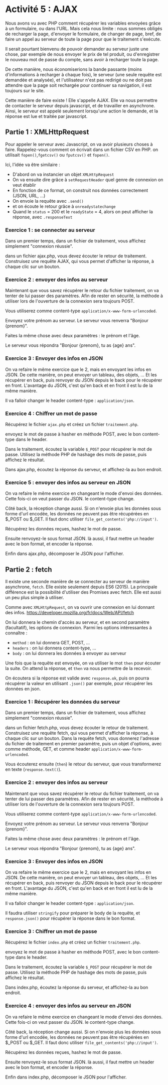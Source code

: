 # Activité 5 : AJAX
Nous avons vu avec PHP comment récupérer les variables envoyées grâce à un formulaire, ou dans l'URL. Mais cela nous limite : nous sommes obligés de recharger la page, d'envoyer le formulaire, de changer de page, bref, de faire un appel au serveur de toute la page pour que le traitement s'exécute.

Il serait pourtant bienvenu de pouvoir demander au serveur juste une chose, par exemple de nous envoyer le prix de tel produit, ou d'enregistrer le nouveau mot de passe du compte, sans avoir à recharger toute la page. 

De cette manière, nous économiserions la bande passante (moins d'informations à recharger à chaque fois), le serveur (une seule requête est demandée et analysée), et l'utilisateur n'est pas redirigé ou ne doit pas attendre que la page soit rechargée pour continuer sa navigation, il est toujours sur le site.

Cette manière de faire existe ! Elle s'appelle AJAX. Elle va nous permettre de contacter le serveur depuis javascript, et de travailler en asynchrone. Ainsi, le serveur est appelé seulement lorsqu'une action le demande, et la réponse est lue et traitée par javascript.

## Partie 1 : XMLHttpRequest
Pour appeler le serveur avec Javascript, on va avoir plusieurs choses à faire. Rappelez-vous comment on écrivait dans un fichier CSV en PHP. on utilisait `fopen()`,`fgetcsv()` ou `fputcsv()` et `fopen()`. 

Ici, l'idée va être similaire :
- D'abord on va instancier un objet `XMLHttpRequest`
- On va ensuite dire grâce à `setRequestHeader` quel genre de connexion on veut établir
- En fonction de ce format, on construit nos données correctement (JSON, URL, ...)
- On envoie la requête avec `.send()`
- et on écoute le retour grâce à `onreadystatechange`
- Quand le `status` = 200 et le `readyState` = 4, alors on peut afficher la réponse, avec `.responseText`

### Exercice 1 : se connecter au serveur

Dans un premier temps, dans un fichier de traitement, vous affichez simplement "connexion réussie".

dans un fichier ajax.php, vous devez écouter le retour de traitement.
Construisez une requête AJAX, qui vous permet d'afficher la réponse, à chaque clic sur un bouton.

### Exercice 2 : envoyer des infos au serveur

Maintenant que vous savez récupérer le retour du fichier traitement, on va tenter de lui passer des paramètres. Afin de rester en sécurité, la méthode à utiliser lors de l'ouverture de la connexion sera toujours POST.

Vous utiliserez comme content-type `application/x-www-form-urlencoded`.

Envoyez votre prénom au serveur. Le serveur vous renverra "Bonjour {prenom}".

Faites la même chose avec deux paramètres : le prénom et l'âge.

Le serveur vous répondra "Bonjour {prenom}, tu as {age} ans".

### Exercice 3 : Envoyer des infos en JSON

On va refaire le même exercice que le 2, mais en envoyant les infos en JSON. De cette manière, on peut envoyer un tableau, des objets, ... Et les récupérer en back, puis renvoyer du JSON depuis le back pour le récupérer en front. L'avantage du JSON, c'est qu'en back et en front il est lu de la même manière.

Il va falloir changer le header content-type : `application/json`.

### Exercice 4 : Chiffrer un mot de passe

Récupérez le fichier `ajax.php` et créez un fichier `traitement.php`.

envoyez le mot de passe à hasher en méthode POST, avec le bon content-type dans le header.

Dans le traitement, écoutez la variable `$_POST` pour récupérer le mot de passe.
Utilisez la méthode PHP de hashage des mots de passe, puis affichez le résultat.

Dans ajax.php, écoutez la réponse du serveur, et affichez-la au bon endroit.

### Exercice 5 : envoyer des infos au serveur en JSON

On va refaire le même exercice en changeant le mode d'envoi des données. Cette fois-ci on veut passer du JSON. le content-type change. 

Côté back, la réception change aussi. Si on n'envoie plus les données sous forme d'url encodée, les données ne peuvent pas être récupérées en $_POST ou $_GET. Il faut donc utiliser `file_get_contents('php://input')`.

Récupérez les données reçues, hashez le mot de passe.

Ensuite renvoyez-le sous format JSON. là aussi, il faut mettre un header avec le bon format, et encoder la réponse.

Enfin dans ajax.php, décomposer le JSON pour l'afficher.

## Partie 2 : fetch
Il existe une seconde manière de se connecter au serveur de manière asynchrone, `fetch`.
Elle existe seulement depuis ES6 (2015). La principale différence est la possibilité d'utiliser des Promises avec fetch. Elle est aussi un peu plus simple à utiliser.

Comme avec `XMLHttpRequest`, on va ouvrir une connexion en lui donnant des infos.
https://developer.mozilla.org/fr/docs/Web/API/fetch

On lui donnera le chemin d'accès au serveur, et en second paramètre (facultatif), les options de connexion.
Parmi les options intéressantes à connaître :
- `method` : on lui donnera GET, POST, ... 
- `headers` : on lui donnera content-type, ...
- `body` : on lui donnera les données à envoyer au serveur

Une fois que la requête est envoyée, on va utiliser le mot `then` pour écouter la suite.
On attend la réponse, et `then` va nous permettre de la recevoir.

On écoutera si la réponse est valide avec `response.ok`, puis on pourra récupérer la valeur en utilisant `.json()` par exemple, pour récupérer les données en json. 

### Exercice 1 : Récupérer les données du serveur

Dans un premier temps, dans un fichier de traitement, vous affichez simplement "connexion réussie".

dans un fichier fetch.php, vous devez écouter le retour de traitement.
Construisez une requête fetch, qui vous permet d'afficher la réponse, à chaque clic sur un bouton.
Dans la requête fetch, vous donnerez l'adresse du fichier de traitement en premier paramètre, puis un objet d'options, avec comme méthode, GET, et comme header `application/x-www-form-urlencoded`.

Vous écouterez ensuite (`then`) le retour du serveur, que vous transformerez en texte (`response.text()`).


### Exercice 2 : envoyer des infos au serveur

Maintenant que vous savez récupérer le retour du fichier traitement, on va tenter de lui passer des paramètres. Afin de rester en sécurité, la méthode à utiliser lors de l'ouverture de la connexion sera toujours POST.

Vous utiliserez comme content-type `application/x-www-form-urlencoded`.

Envoyez votre prénom au serveur. Le serveur vous renverra "Bonjour {prenom}".

Faites la même chose avec deux paramètres : le prénom et l'âge.

Le serveur vous répondra "Bonjour {prenom}, tu as {age} ans".

### Exercice 3 : Envoyer des infos en JSON

On va refaire le même exercice que le 2, mais en envoyant les infos en JSON. De cette manière, on peut envoyer un tableau, des objets, ... Et les récupérer en back, puis renvoyer du JSON depuis le back pour le récupérer en front. L'avantage du JSON, c'est qu'en back et en front il est lu de la même manière.

Il va falloir changer le header content-type : `application/json`.

Il faudra utiliser `stringify` pour préparer le body de la requête, et `response.json()` pour récupérer la réponse dans le bon format.

### Exercice 3 : Chiffrer un mot de passe

Récupérez le fichier `index.php` et créez un fichier `traitement.php`.

envoyez le mot de passe à hasher en méthode POST, avec le bon content-type dans le header.

Dans le traitement, écoutez la variable `$_POST` pour récupérer le mot de passe.
Utilisez la méthode PHP de hashage des mots de passe, puis affichez le résultat.

Dans index.php, écoutez la réponse du serveur, et affichez-la au bon endroit.

### Exercice 4 : envoyer des infos au serveur en JSON

On va refaire le même exercice en changeant le mode d'envoi des données. Cette fois-ci on veut passer du JSON. le content-type change. 

Côté back, la réception change aussi. Si on n'envoie plus les données sous forme d'url encodée, les données ne peuvent pas être récupérées en $_POST ou $_GET. Il faut donc utiliser `file_get_contents('php://input')`.

Récupérez les données reçues, hashez le mot de passe.

Ensuite renvoyez-le sous format JSON. là aussi, il faut mettre un header avec le bon format, et encoder la réponse.

Enfin dans index.php, décomposer le JSON pour l'afficher.